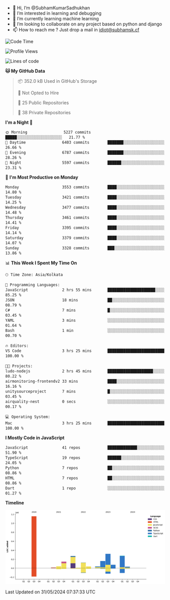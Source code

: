 - 👋 Hi, I’m @SubhamKumarSadhukhan
- 👀 I’m interested in learning and debugging
- 🌱 I’m currently learning machine learning
- 💞️ I’m looking to collaborate on any project based on python and django
- 📫 How to reach me ?
      Just drop a mail in idiot@subhamsk.cf

<!---
SubhamKumarSadhukhan/SubhamKumarSadhukhan is a ✨ special ✨ repository because its `README.md` (this file) appears on your GitHub profile.
You can click the Preview link to take a look at your changes.
--->


<!--START_SECTION:waka-->
![Code Time](http://img.shields.io/badge/Code%20Time-2%2C211%20hrs%206%20mins-blue)

![Profile Views](http://img.shields.io/badge/Profile%20Views-0-blue)

![Lines of code](https://img.shields.io/badge/From%20Hello%20World%20I%27ve%20Written-2.7%20million%20lines%20of%20code-blue)

**🐱 My GitHub Data** 

> 📦 352.0 kB Used in GitHub's Storage 
 > 
> 🚫 Not Opted to Hire
 > 
> 📜 25 Public Repositories 
 > 
> 🔑 38 Private Repositories 
 > 
**I'm a Night 🦉** 

```text
🌞 Morning                5227 commits        █████░░░░░░░░░░░░░░░░░░░░   21.77 % 
🌆 Daytime                6403 commits        ███████░░░░░░░░░░░░░░░░░░   26.66 % 
🌃 Evening                6787 commits        ███████░░░░░░░░░░░░░░░░░░   28.26 % 
🌙 Night                  5597 commits        ██████░░░░░░░░░░░░░░░░░░░   23.31 % 
```
📅 **I'm Most Productive on Monday** 

```text
Monday                   3553 commits        ████░░░░░░░░░░░░░░░░░░░░░   14.80 % 
Tuesday                  3421 commits        ████░░░░░░░░░░░░░░░░░░░░░   14.25 % 
Wednesday                3477 commits        ████░░░░░░░░░░░░░░░░░░░░░   14.48 % 
Thursday                 3461 commits        ████░░░░░░░░░░░░░░░░░░░░░   14.41 % 
Friday                   3395 commits        ████░░░░░░░░░░░░░░░░░░░░░   14.14 % 
Saturday                 3379 commits        ████░░░░░░░░░░░░░░░░░░░░░   14.07 % 
Sunday                   3328 commits        ███░░░░░░░░░░░░░░░░░░░░░░   13.86 % 
```


📊 **This Week I Spent My Time On** 

```text
🕑︎ Time Zone: Asia/Kolkata

💬 Programming Languages: 
JavaScript               2 hrs 55 mins       █████████████████████░░░░   85.25 % 
JSON                     18 mins             ██░░░░░░░░░░░░░░░░░░░░░░░   08.79 % 
C#                       7 mins              █░░░░░░░░░░░░░░░░░░░░░░░░   03.45 % 
YAML                     3 mins              ░░░░░░░░░░░░░░░░░░░░░░░░░   01.64 % 
Bash                     1 min               ░░░░░░░░░░░░░░░░░░░░░░░░░   00.70 % 

🔥 Editors: 
VS Code                  3 hrs 25 mins       █████████████████████████   100.00 % 

🐱‍💻 Projects: 
ludo-nodejs              2 hrs 45 mins       ████████████████████░░░░░   80.22 % 
airmonitoring-frontendv2 33 mins             ████░░░░░░░░░░░░░░░░░░░░░   16.16 % 
unitysourceproject       7 mins              █░░░░░░░░░░░░░░░░░░░░░░░░   03.45 % 
airquality-nest          0 secs              ░░░░░░░░░░░░░░░░░░░░░░░░░   00.17 % 

💻 Operating System: 
Mac                      3 hrs 25 mins       █████████████████████████   100.00 % 
```

**I Mostly Code in JavaScript** 

```text
JavaScript               41 repos            █████████████░░░░░░░░░░░░   51.90 % 
TypeScript               19 repos            ██████░░░░░░░░░░░░░░░░░░░   24.05 % 
Python                   7 repos             ██░░░░░░░░░░░░░░░░░░░░░░░   08.86 % 
HTML                     7 repos             ██░░░░░░░░░░░░░░░░░░░░░░░   08.86 % 
Dart                     1 repo              ░░░░░░░░░░░░░░░░░░░░░░░░░   01.27 % 
```



**Timeline**

![Lines of Code chart](https://raw.githubusercontent.com/SubhamKumarSadhukhan/SubhamKumarSadhukhan/main/assets/bar_graph.png)


 Last Updated on 31/05/2024 07:37:33 UTC
<!--END_SECTION:waka-->
